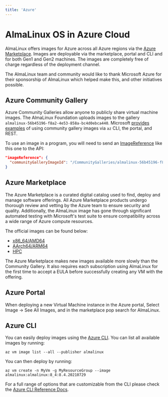 ```yaml
---
title: 'Azure'
---
```

# AlmaLinux OS in Azure Cloud

AlmaLinux offers images for Azure across all Azure regions via the [Azure Marketplace](https://azuremarketplace.microsoft.com/en-us/marketplace/apps/almalinux.almalinux). Images are deployable via the marketplace, portal and CLI and for both Gen1 and Gen2 machines. The images are completely free of charge regardless of the deployment channel.

The AlmaLinux team and community would like to thank Microsoft Azure for their sponsorship of AlmaLinux which helped make this, and other initiatives possible.

## Azure Community Gallery

Azure Community Galleries allow anyone to publicly share virtual machine images. The AlmaLinux Foundation uploads images to the gallery `almalinux-56b45196-f8a2-4e53-858a-bc4d0ebca440`. Microsoft [provides examples](https://docs.microsoft.com/en-us/azure/virtual-machines/vm-generalized-image-version?#create-a-vm-from-a-community-gallery-image) of using community gallery images via `az` CLI, the portal, and REST.

To use an image in a program, you will need to send an [ImageReference](https://docs.microsoft.com/en-us/dotnet/api/microsoft.azure.management.compute.models.imagereference) like this one to the API:

```json
"imageReference": {
  "communityGalleryImageId": "/CommunityGalleries/almalinux-56b45196-f8a2-4e53-858a-bc4d0ebca440/Images/almalinux-9-gen2/Versions/latest"
}
```

## Azure Marketplace
The Azure Marketplace is a curated digital catalog used to find, deploy and manage software offerings. All Azure Marketplace products undergo thorough review and vetting by the Azure team to ensure security and quality. Additionally, the AlmaLinux image has gone through significant automated testing with Microsoft's test suite to ensure compatibility across a wide range of Azure compute resources.

The official images can be found below:

* [x86_64/AMD64](https://azuremarketplace.microsoft.com/en-us/marketplace/apps/almalinux.almalinux-x86_64?tab=Overview)
* [AArch64/ARM64](https://azuremarketplace.microsoft.com/en-us/marketplace/apps/almalinux.almalinux-arm?tab=Overview)
* [HPC](https://azuremarketplace.microsoft.com/en-us/marketplace/apps/almalinux.almalinux-hpc?tab=Overview)

The Azure Marketplace makes new images available more slowly than the Community Gallery.  It also requires each subscription using AlmaLinux for the first time to accept a EULA before successfully creating any VM with the offering.

## Azure Portal
When deploying a new Virtual Machine instance in the Azure portal, Select Image -> See All Images, and in the marketplace pop search for AlmaLinux.

## Azure CLI
You can easily deploy images using the [Azure CLI](https://docs.microsoft.com/en-us/cli/azure/?view=azure-cli-latest). You can list all available images by running:
```shell
az vm image list --all --publisher almalinux
```
You can then deploy by running:
```shell
az vm create -n MyVm -g MyResourceGroup --image almalinux:almalinux:8_4:8.4.20210729
```
For a full range of options that are customizable from the CLI please check the [Azure CLI Reference Docs](https://docs.microsoft.com/en-us/cli/azure/reference-index?view=azure-cli-latest).
